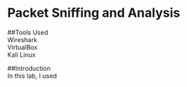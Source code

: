 # Packet Sniffing and Analysis

##Tools Used\
Wireshark\
VirtualBox\
Kali Linux

##Introduction\
In this lab, I used 
